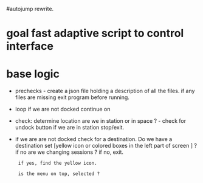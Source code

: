 #autojump rewrite.

# goal fast adaptive script to control interface

# base logic

  * prechecks - create a json file holding a description of all the files.
      if any files are missing exit program before running. 

  * loop if we are not docked continue on

  * check: determine location 
     are we in station or in space ? - check for undock button 
           if we are in station stop/exit.

  * if we are are not docked check for a destination.
     Do we have a destination set [yellow icon or colored boxes in the left part of screen ] ? 
         if no are we changing sessions ?
            if no, exit. 

         if yes, find the yellow icon. 
          
         is the menu on top, selected ? 
     
   

    